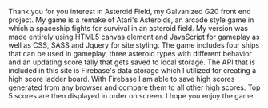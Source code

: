 Thank you for you interest in Asteroid Field, my Galvanized G20 front end project. My game is a remake of Atari's Asteroids, an arcade style game in which a spaceship fights for survival in an asteroid field. My version was made entirely using HTML5 canvas element and JavaScript for gameplay as well as CSS, SASS and Jquery for site styling. The game includes four ships that can be used in gameplay, three asteroid types with different behavior and an updating score tally that gets saved to local storage. The API that is included in this site is Firebase's data storage which I utilized for creating a high score ladder board. With Firebase I am able to save high scores generated from any browser and compare them to all other high scores. Top 5 scores are then displayed in order on screen. I hope you enjoy the game. 
